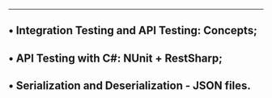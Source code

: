 -----------------------------------------------------------
• Integration Testing and API Testing: Concepts;
-----------------------------------------------------------
• API Testing with C#: NUnit + RestSharp;
-----------------------------------------------------------
• Serialization and Deserialization - JSON files.
-----------------------------------------------------------
